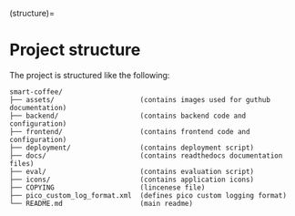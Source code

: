 (structure)=
# Project structure
The project is structured like the following:

    smart-coffee/
    ├── assets/                     (contains images used for guthub documentation)
    ├── backend/                    (contains backend code and configuration)
    ├── frontend/                   (contains frontend code and configuration)
    ├── deployment/                 (contains deployment script)
    ├── docs/                       (contains readthedocs documentation files)
    ├── eval/                       (contains evaluation script)
    ├── icons/                      (contains application icons)
    ├── COPYING                     (lincenese file)
    ├── pico_custom_log_format.xml  (defines pico custom logging format)
    └── README.md                   (main readme)
